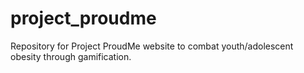 # project_proudme
Repository for Project ProudMe website to combat youth/adolescent obesity through gamification.
